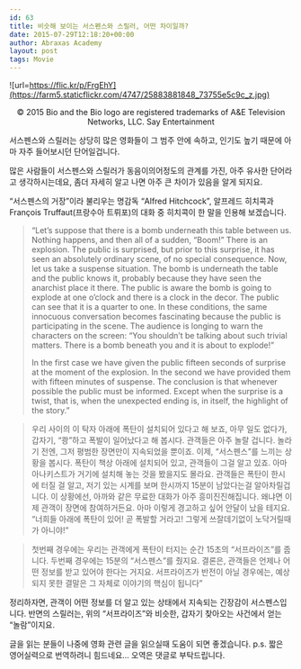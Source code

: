 ```yaml
---
id: 63
title: 비슷해 보이는 서스펜스와 스릴러, 어떤 차이일까?
date: 2015-07-29T12:18:20+00:00
author: Abraxas Academy
layout: post
tags: Movie
---
```


  ![url=https://flic.kr/p/FrgEhY](https://farm5.staticflickr.com/4747/25883881848_73755e5c9c_z.jpg)
<center>© 2015 Bio and the Bio logo are registered trademarks of A&E Television Networks, LLC. Say Entertainment</center>

서스펜스와 스릴러는 상당히 많은 영화들이 그 범주 안에 속하고, 인기도 높기 때문에 아마 자주 들어보시던 단어일겁니다.

많은 사람들이 서스펜스와 스릴러가 동음이의어정도의 관계를 가진, 아주 유사한 단어라고 생각하시는데요, 좀더 자세히 알고 나면 아주 큰 차이가 있음을 알게 되지요.

&#8220;서스펜스의 거장&#8221;이라 불리우는 명감독 &#8220;Alfred Hitchcock&#8221;, 알프레드 히치콕과 François Truffaut(프랑수아 트뤼포)의 대화 중 히치콕이 한 말을 인용해 보겠습니다.



> &#8220;Let&#8217;s suppose that there is a bomb underneath this table between us. Nothing happens, and then all of a sudden, &#8220;Boom!&#8221; There is an explosion. The public is surprised, but prior to this surprise, it has seen an absolutely ordinary scene, of no special consequence. Now, let us take a suspense situation. The bomb is underneath the table and the public knows it, probably because they have seen the anarchist place it there. The public is aware the bomb is going to explode at one o&#8217;clock and there is a clock in the decor. The public can see that it is a quarter to one. In these conditions, the same innocuous conversation becomes fascinating because the public is participating in the scene. The audience is longing to warn the characters on the screen: &#8220;You shouldn&#8217;t be talking about such trivial matters. There is a bomb beneath you and it is about to explode!&#8221;
>
> In the first case we have given the public fifteen seconds of surprise at the moment of the explosion. In the second we have provided them with fifteen minutes of suspense. The conclusion is that whenever possible the public must be informed. Except when the surprise is a twist, that is, when the unexpected ending is, in itself, the highlight of the story.”

> 우리 사이의 이 탁자 아래에 폭탄이 설치되어 있다고 해 보죠, 아무 일도 없다가, 갑자기, &#8220;쾅&#8221;하고 폭발이 일어났다고 해 봅시다. 관객들은 아주 놀랄 겁니다. 놀라기 전엔, 그저 평범한 장면만이 지속되었을 뿐이죠. 이제, &#8220;서스펜스&#8221;를 느끼는 상황을 봅시다. 폭탄이 책상 아래에 설치되어 있고, 관객들이 그걸 알고 있죠. 아마 아나키스트가 거기에 설치해 놓는 것을 봤을지도 몰라요. 관객들은 폭탄이 한시에 터질 걸 알고, 저기 있는 시계를 보며 한시까지 15분이 남았다는걸 알아차릴겁니다. 이 상황에선, 아까와 같은 무료한 대화가 아주 흥미진진해집니다. 왜냐면 이제 관객이 장면에 참여하거든요. 아마 이렇게 경고하고 싶어 안달이 났을 테지요. &#8220;너희들 아래에 폭탄이 있어! 곧&nbsp;폭발할 거라고! 그렇게 쓰잘데기없이 노닥거릴때가 아니야!&#8221;

> 첫번째 경우에는 우리는 관객에게 폭탄이 터지는 순간 15초의 &#8220;서프라이즈&#8221;를 줍니다. 두번째 경우에는 15분의 &#8220;서스펜스&#8221;를 줬지요. 결론은, 관객들은 언제나 어떤 정보를 받고 있어야 한다는 거지요. 서프라이즈가 반전이 아닐 경우에는, 예상되지 못한 결말은 그 자체로 이야기의 핵심이 됩니다&#8221;

정리하자면, 관객이 어떤 정보를 더 알고 있는 상태에서 지속되는 긴장감이 서스펜스입니다. 반면의 스릴러는, 위의 &#8220;서프라이즈&#8221;와 비슷한, 갑자기 찾아오는 사건에서 얻는 &#8220;놀람&#8221;이지요.

글을 읽는 분들이 나중에 영화 관련 글을 읽으실때 도움이 되면 좋겠습니다.
p.s. 짧은 영어실력으로 번역하려니 힘드네요&#8230; 오역은 댓글로 부탁드립니다.


